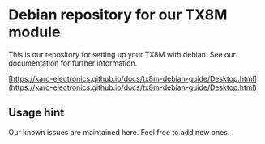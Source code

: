 # Debian repository for our TX8M module
This is our repository for setting up your TX8M with debian. See our documentation for further information.

[https://karo-electronics.github.io/docs/tx8m-debian-guide/Desktop.html](https://karo-electronics.github.io/docs/tx8m-debian-guide/Desktop.html)

## Usage hint
Our known issues are maintained here. Feel free to add new ones.

